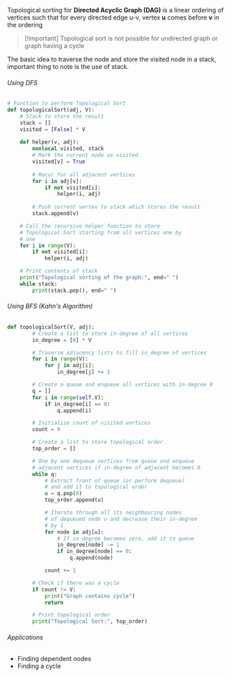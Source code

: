 Topological sorting for **Directed Acyclic Graph (DAG)** is a linear ordering of vertices such that for every directed edge u-v, vertex **u** comes before **v** in the ordering

> [!important]  Topological sort is not possible for undirected graph or graph having a cycle

The basic idea to traverse the node and store the visited node in a stack, important thing to note is the use of stack.

###### Using DFS
```python
# Function to perform Topological Sort
def topologicalSort(adj, V):
    # Stack to store the result
    stack = []
    visited = [False] * V
    
    def helper(v, adj):
        nonlocal visited, stack
        # Mark the current node as visited
        visited[v] = True
    
        # Recur for all adjacent vertices
        for i in adj[v]:
            if not visited[i]:
                helper(i, adj)
    
        # Push current vertex to stack which stores the result
        stack.append(v)

    # Call the recursive helper function to store
    # Topological Sort starting from all vertices one by
    # one
    for i in range(V):
        if not visited[i]:
            helper(i, adj)

    # Print contents of stack
    print("Topological sorting of the graph:", end=" ")
    while stack:
        print(stack.pop(), end=" ")
```
###### Using BFS (Kahn's Algorithm)
```python
def topologicalSort(V, adj):
        # Create a list to store in-degree of all vertices
        in_degree = [0] * V

        # Traverse adjacency lists to fill in_degree of vertices
        for i in range(V):
            for j in adj[i]:
                in_degree[j] += 1

        # Create a queue and enqueue all vertices with in-degree 0
        q = []
        for i in range(self.V):
            if in_degree[i] == 0:
                q.append(i)

        # Initialize count of visited vertices
        count = 0

        # Create a list to store topological order
        top_order = []

        # One by one dequeue vertices from queue and enqueue
        # adjacent vertices if in-degree of adjacent becomes 0
        while q:
            # Extract front of queue (or perform dequeue)
            # and add it to topological order
            u = q.pop(0)
            top_order.append(u)

            # Iterate through all its neighbouring nodes
            # of dequeued node u and decrease their in-degree
            # by 1
            for node in adj[u]:
                # If in-degree becomes zero, add it to queue
                in_degree[node] -= 1
                if in_degree[node] == 0:
                    q.append(node)

            count += 1

        # Check if there was a cycle
        if count != V:
            print("Graph contains cycle")
            return

        # Print topological order
        print("Topological Sort:", top_order)
```
###### Applications
- Finding dependent nodes
- Finding a cycle